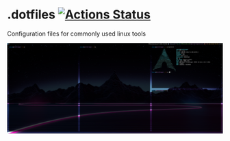 # .dotfiles [![Actions Status](https://github.com/anthonymejia/.dotfiles/workflows/CI/badge.svg)](https://github.com/anthonymejia/.dotfiles/actions)

Configuration files for commonly used linux tools

![screenshot](https://raw.githubusercontent.com/anthonymejia/.dotfiles/master/screenshot.png)
